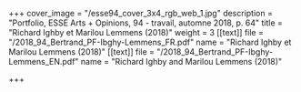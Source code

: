 +++
cover_image = "/esse94_cover_3x4_rgb_web_1.jpg"
description = "Portfolio, ESSE Arts + Opinions, 94 - travail, automne 2018, p. 64"
title = "Richard Ighby et Marilou Lemmens (2018)"
weight = 3
[[text]]
file = "/2018_94_Bertrand_PF-Ibghy-Lemmens_FR.pdf"
name = "Richard Ighby et Marilou Lemmens (2018)"
[[text]]
file = "/2018_94_Bertrand_PF-Ibghy-Lemmens_EN.pdf"
name = "Richard Ighby and Marilou Lemmens (2018)"

+++
